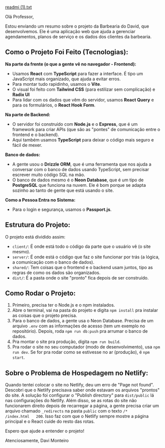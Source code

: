 [readmi (1).txt](https://github.com/user-attachments/files/20906123/readmi.1.txt)

Olá Professor,

Estou enviando um resumo sobre o projeto da Barbearia do David, que desenvolvemos. Ele é uma aplicação web que ajuda a gerenciar agendamentos, planos de serviço e os dados dos clientes da barbearia.

## Como o Projeto Foi Feito (Tecnologias):

**Na parte da frente (o que a gente vê no navegador - Frontend):**
*   Usamos **React** com **TypeScript** para fazer a interface. É tipo um JavaScript mais organizado, que ajuda a evitar erros.
*   Para montar tudo rapidinho, usamos o **Vite**.
*   O visual foi feito com **Tailwind CSS** (para estilizar sem complicação) e **Radix UI** 
*   Para lidar com os dados que vêm do servidor, usamos **React Query** e para os formulários, o **React Hook Form**.

**Na parte de Backend:**
*   O servidor foi construído com **Node.js** e o **Express**, que é um framework para criar APIs (que são as "pontes" de comunicação entre o frontend e o backend).
*   Aqui também usamos **TypeScript** para deixar o código mais seguro e fácil de mexer.

**Banco de dados:**
*   A gente usou o **Drizzle ORM**, que é uma ferramenta que nos ajuda a conversar com o banco de dados usando TypeScript, sem precisar escrever muito código SQL na mão.
*   O banco de dados mesmo é o **Neon Database**, que é um tipo de **PostgreSQL** que funciona na nuvem. Ele é bom porque se adapta sozinho ao tanto de gente que está usando o site.

**Como a Pessoa Entra no Sistema:**
*   Para o login e segurança, usamos o **Passport.js**.

## Estrutura do Projeto:

O projeto está dividido assim:
*   `client/`: É onde está todo o código da parte que o usuário vê (o site mesmo).
*   `server/`: É onde está o código que faz o site funcionar por trás (a lógica, a comunicação com o banco de dados).
*   `shared/`: Tem coisas que o frontend e o backend usam juntos, tipo as regras de como os dados são organizados.
*   `dist/`: É a pasta onde o site "pronto" fica depois de ser construído.

## Como Rodar o Projeto:

1.  Primeiro, precisa ter o Node.js e o npm  instalados.
2.  Abre o terminal, vai na pasta do projeto e digita `npm install` pra instalar as coisas que o projeto precisa.
3.  Para o banco de dados, a gente usa o Neon Database. Precisa de um arquivo `.env` com as informações de acesso (tem um exemplo no repositório). Depois, roda `npm run db:push` pra arrumar o banco de dados.
4.  Pra montar o site pra produção, digita `npm run build`.
5.  Pra rodar o site no seu computador (modo de desenvolvimento), usa `npm run dev`. Se for pra rodar como se estivesse no ar (produção), é `npm start`.

## Sobre o Problema de Hospedagem no Netlify:

Quando tentei colocar o site no Netlify, deu um erro de "Page not found". Descobri que o Netlify precisava saber onde estavam os arquivos "prontos" do site. A solução foi configurar o "Publish directory" para `dist/public` lá nas configurações do Netlify. Além disso, se as rotas do site não funcionarem direito depois de recarregar a página, a gente precisa criar um arquivo chamado `_redirects` na pasta `public` com o texto `/*    /index.html   200`. Isso faz com que o Netlify sempre mostre a página principal e o React cuide do resto das rotas.

Espero que ajude a entender o projeto!

Atenciosamente,
Davi Monteiro
